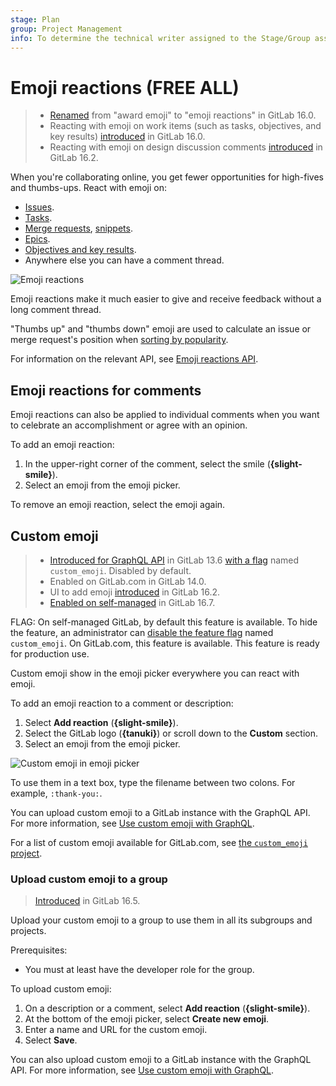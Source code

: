```yaml
---
stage: Plan
group: Project Management
info: To determine the technical writer assigned to the Stage/Group associated with this page, see https://handbook.gitlab.com/handbook/product/ux/technical-writing/#assignments
---
```


# Emoji reactions **(FREE ALL)**

> - [Renamed](https://gitlab.com/gitlab-org/gitlab/-/issues/409884) from "award emoji" to "emoji reactions" in GitLab 16.0.
> - Reacting with emoji on work items (such as tasks, objectives, and key results) [introduced](https://gitlab.com/gitlab-org/gitlab/-/issues/393599) in GitLab 16.0.
> - Reacting with emoji on design discussion comments [introduced](https://gitlab.com/gitlab-org/gitlab/-/issues/29756) in GitLab 16.2.

When you're collaborating online, you get fewer opportunities for high-fives
and thumbs-ups. React with emoji on:

- [Issues](project/issues/index.md).
- [Tasks](tasks.md).
- [Merge requests](project/merge_requests/index.md), [snippets](snippets.md).
- [Epics](../user/group/epics/index.md).
- [Objectives and key results](okrs.md).
- Anywhere else you can have a comment thread.

![Emoji reactions](img/award_emoji_select_v14_6.png)

Emoji reactions make it much easier to give and receive feedback without a long
comment thread.

"Thumbs up" and "thumbs down" emoji are used to calculate an issue or merge request's position when
[sorting by popularity](project/issues/sorting_issue_lists.md#sorting-by-popularity).

For information on the relevant API, see [Emoji reactions API](../api/emoji_reactions.md).

## Emoji reactions for comments

Emoji reactions can also be applied to individual comments when you want to
celebrate an accomplishment or agree with an opinion.

To add an emoji reaction:

1. In the upper-right corner of the comment, select the smile (**{slight-smile}**).
1. Select an emoji from the emoji picker.

To remove an emoji reaction, select the emoji again.

## Custom emoji

> - [Introduced for GraphQL API](https://gitlab.com/gitlab-org/gitlab/-/merge_requests/37911) in GitLab 13.6 [with a flag](../administration/feature_flags.md) named `custom_emoji`. Disabled by default.
> - Enabled on GitLab.com in GitLab 14.0.
> - UI to add emoji [introduced](https://gitlab.com/gitlab-org/gitlab/-/issues/333095) in GitLab 16.2.
> - [Enabled on self-managed](https://gitlab.com/gitlab-org/gitlab/-/merge_requests/138969) in GitLab 16.7.

FLAG:
On self-managed GitLab, by default this feature is available. To hide the feature, an administrator can [disable the feature flag](../administration/feature_flags.md) named `custom_emoji`.
On GitLab.com, this feature is available.
This feature is ready for production use.

Custom emoji show in the emoji picker everywhere you can react with emoji.

To add an emoji reaction to a comment or description:

1. Select **Add reaction** (**{slight-smile}**).
1. Select the GitLab logo (**{tanuki}**) or scroll down to the **Custom** section.
1. Select an emoji from the emoji picker.

![Custom emoji in emoji picker](img/custom_emoji_reactions_v16_2.png)

To use them in a text box, type the filename between two colons.
For example, `:thank-you:`.

You can upload custom emoji to a GitLab instance with the GraphQL API.
For more information, see [Use custom emoji with GraphQL](../api/graphql/custom_emoji.md).

For a list of custom emoji available for GitLab.com, see
[the `custom_emoji` project](https://gitlab.com/custom_emoji/custom_emoji/-/tree/main/img).

### Upload custom emoji to a group

> [Introduced](https://gitlab.com/gitlab-org/gitlab/-/merge_requests/128355) in GitLab 16.5.

Upload your custom emoji to a group to use them in all its subgroups and projects.

Prerequisites:

- You must at least have the developer role for the group.

To upload custom emoji:

1. On a description or a comment, select **Add reaction** (**{slight-smile}**).
1. At the bottom of the emoji picker, select **Create new emoji**.
1. Enter a name and URL for the custom emoji.
1. Select **Save**.

You can also upload custom emoji to a GitLab instance with the GraphQL API.
For more information, see [Use custom emoji with GraphQL](../api/graphql/custom_emoji.md).
